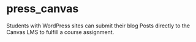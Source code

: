 # press_canvas
Students with WordPress sites can submit their blog Posts directly to the Canvas LMS to fulfill a course assignment.
